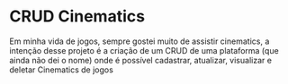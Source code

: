 # CRUD Cinematics

Em minha vida de jogos, sempre gostei muito de assistir cinematics, a intenção desse projeto é a criação de um CRUD de uma plataforma (que ainda não dei o nome) onde é possível cadastrar, atualizar, visualizar e deletar Cinematics de jogos

